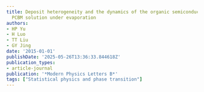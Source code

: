```yaml
---
title: Deposit heterogeneity and the dynamics of the organic semiconductors P3HT and
  PCBM solution under evaporation
authors:
- HP Yu
- H Luo
- TT Liu
- GY Jing
date: '2015-01-01'
publishDate: '2025-05-26T13:36:33.844618Z'
publication_types:
- article-journal
publication: '*Modern Physics Letters B*'
tags: ["Statistical physics and phase transition"]
---
```

